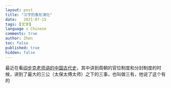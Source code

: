 ```yaml
---
layout: post
title: "汉字的象形演化"
date:   2021-07-15
tags: [文学]
language : Chinese
comments: true
author: Zhen
toc: false
published: true
hidden: false
---
```

最近在看[阎步克老师讲的中国古代史](https://youtu.be/qX3z3Gij_XY)，其中讲到周朝的官位制度和分封制度的时候，讲到了最大的三公（太保太傅太师）之下的三事，也叫做三有，他说了这个有的
<!--stackedit_data:
eyJoaXN0b3J5IjpbNzk4NTQwODYzLDYyNTU1MjkwMV19
-->